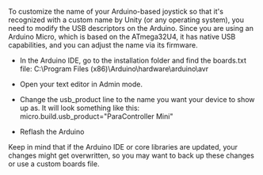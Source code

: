 To customize the name of your Arduino-based joystick so that it's recognized with a custom name by Unity (or any operating system), you need to modify the USB descriptors on the Arduino. Since you are using an Arduino Micro, which is based on the ATmega32U4, it has native USB capabilities, and you can adjust the name via its firmware.

* In the Arduino IDE, go to the installation folder and find the boards.txt file:
C:\Program Files (x86)\Arduino\hardware\arduino\avr

* Open your text editor in Admin mode.

* Change the usb_product line to the name you want your device to show up as. It will look something like this:
micro.build.usb_product="ParaController Mini"

* Reflash the Arduino

Keep in mind that if the Arduino IDE or core libraries are updated, your changes might get overwritten, so you may want to back up these changes or use a custom boards file.
